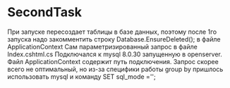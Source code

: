 # SecondTask
При запуске пересоздает таблицы в базе данных, поэтому после 1го запуска надо закомментить строку Database.EnsureDeleted(); в файле ApplicationContext
Сам параметризированный запрос в файле Index.cshtml.cs
Подключался к mysql 8.0.30 запущенную в openserver. Файл ApplicationContext содержит путь подключения.
Запрос скорее всего не оптимальный, но из-за специфики работы group by пришлось использовать mysql и команду SET sql_mode ='';
